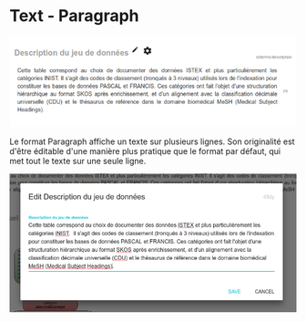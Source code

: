 # Text - Paragraph

![](/assets/FormatParagraph.png)

Le format Paragraph affiche un texte sur plusieurs lignes. Son originalité est d'être éditable d'une manière plus pratique que le format par défaut, qui met tout le texte sur une seule ligne. 

![](/assets/FormatParagraphEdit.png)

